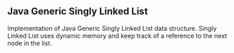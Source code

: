 ## Java Generic Singly Linked List 

Implementation of Java Generic Singly Linked List data structure. Singly Linked List 
uses dynamic memory and keep track of a reference to the next node in the list. 